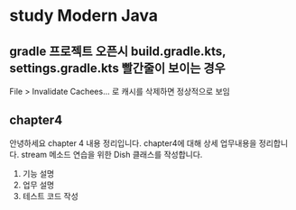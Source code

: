 # study Modern Java

## gradle 프로젝트 오픈시 build.gradle.kts, settings.gradle.kts 빨간줄이 보이는 경우
File > Invalidate Cachees... 로 캐시를 삭제하면 정상적으로 보임

## chapter4
안녕하세요 chapter 4 내용 정리입니다.
chapter4에 대해 상세 업무내용을 정리합니다.
stream 메소드 연습을 위한 Dish 클래스를 작성합니다.
1. 기능 설명
2. 업무 설명
3. 테스트 코드 작성


